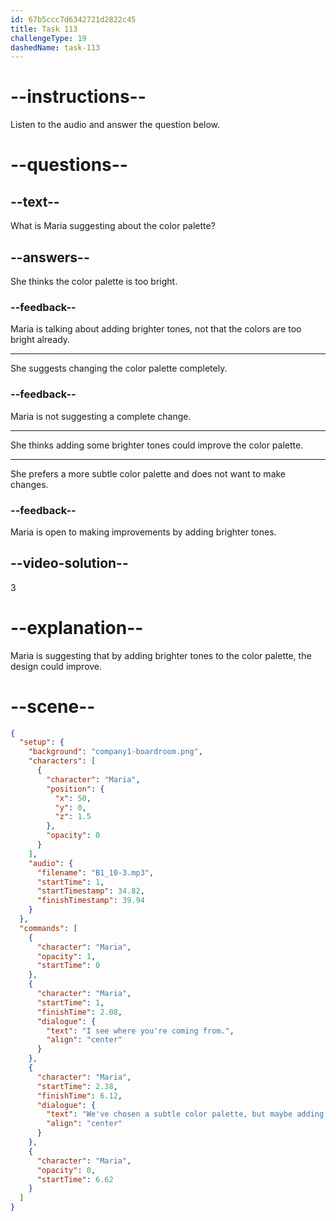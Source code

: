 ```yaml
---
id: 67b5ccc7d6342721d2822c45
title: Task 113
challengeType: 19
dashedName: task-113
---
```


<!-- (audio) Maria: I see where you're coming from. We've chosen a subtle color palette, but maybe adding some brighter tones would help. -->

# --instructions--

Listen to the audio and answer the question below.

# --questions--

## --text--

What is Maria suggesting about the color palette?

## --answers--

She thinks the color palette is too bright.
  
### --feedback--

Maria is talking about adding brighter tones, not that the colors are too bright already.

---

She suggests changing the color palette completely.

### --feedback--

Maria is not suggesting a complete change.

---

She thinks adding some brighter tones could improve the color palette.

---

She prefers a more subtle color palette and does not want to make changes.

### --feedback--

Maria is open to making improvements by adding brighter tones.

## --video-solution--

3

# --explanation--

Maria is suggesting that by adding brighter tones to the color palette, the design could improve.

# --scene--

```json
{
  "setup": {
    "background": "company1-boardroom.png",
    "characters": [
      {
        "character": "Maria",
        "position": {
          "x": 50,
          "y": 0,
          "z": 1.5
        },
        "opacity": 0
      }
    ],
    "audio": {
      "filename": "B1_10-3.mp3",
      "startTime": 1,
      "startTimestamp": 34.82,
      "finishTimestamp": 39.94
    }
  },
  "commands": [
    {
      "character": "Maria",
      "opacity": 1,
      "startTime": 0
    },
    {
      "character": "Maria",
      "startTime": 1,
      "finishTime": 2.08,
      "dialogue": {
        "text": "I see where you're coming from.",
        "align": "center"
      }
    },
    {
      "character": "Maria",
      "startTime": 2.38,
      "finishTime": 6.12,
      "dialogue": {
        "text": "We've chosen a subtle color palette, but maybe adding some brighter tones would help.",
        "align": "center"
      }
    },
    {
      "character": "Maria",
      "opacity": 0,
      "startTime": 6.62
    }
  ]
}
```
